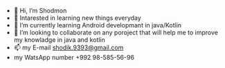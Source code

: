 - 👋 Hi, I’m Shodmon 
- 👀 Intarested in learning new things everyday
- 🌱 I’m currently learning Android developmant in java/Kotlin
- 💞️ I’m looking to collaborate on any poroject that will help me to improve my knowladge in java and kotlin 
- 📫 my E-mail shodik.9393@gmail.com 
- my WatsApp number +992 98-585-56-96

<!---
Shodmon93/Shodmon93 is a ✨ special ✨ repository because its `README.md` (this file) appears on your GitHub profile.
You can click the Preview link to take a look at your changes.
--->
